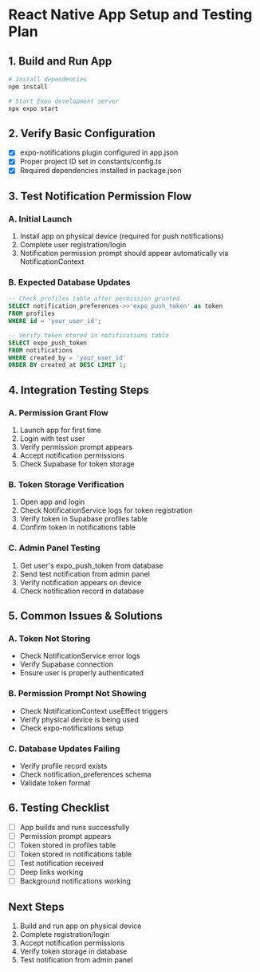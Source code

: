 # React Native App Setup and Testing Plan

## 1. Build and Run App
```bash
# Install dependencies
npm install

# Start Expo development server
npx expo start
```

## 2. Verify Basic Configuration
- [x] expo-notifications plugin configured in app.json
- [x] Proper project ID set in constants/config.ts
- [x] Required dependencies installed in package.json

## 3. Test Notification Permission Flow

### A. Initial Launch
1. Install app on physical device (required for push notifications)
2. Complete user registration/login
3. Notification permission prompt should appear automatically via NotificationContext

### B. Expected Database Updates
```sql
-- Check profiles table after permission granted
SELECT notification_preferences->>'expo_push_token' as token 
FROM profiles 
WHERE id = 'your_user_id';

-- Verify token stored in notifications table
SELECT expo_push_token 
FROM notifications 
WHERE created_by = 'your_user_id' 
ORDER BY created_at DESC LIMIT 1;
```

## 4. Integration Testing Steps

### A. Permission Grant Flow
1. Launch app for first time
2. Login with test user
3. Verify permission prompt appears
4. Accept notification permissions
5. Check Supabase for token storage

### B. Token Storage Verification
1. Open app and login
2. Check NotificationService logs for token registration
3. Verify token in Supabase profiles table
4. Confirm token in notifications table

### C. Admin Panel Testing
1. Get user's expo_push_token from database
2. Send test notification from admin panel
3. Verify notification appears on device
4. Check notification record in database

## 5. Common Issues & Solutions

### A. Token Not Storing
- Check NotificationService error logs
- Verify Supabase connection
- Ensure user is properly authenticated

### B. Permission Prompt Not Showing
- Check NotificationContext useEffect triggers
- Verify physical device is being used
- Check expo-notifications setup

### C. Database Updates Failing
- Verify profile record exists
- Check notification_preferences schema
- Validate token format

## 6. Testing Checklist
- [ ] App builds and runs successfully
- [ ] Permission prompt appears
- [ ] Token stored in profiles table
- [ ] Token stored in notifications table
- [ ] Test notification received
- [ ] Deep links working
- [ ] Background notifications working

## Next Steps
1. Build and run app on physical device
2. Complete registration/login
3. Accept notification permissions
4. Verify token storage in database
5. Test notification from admin panel